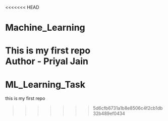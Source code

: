 <<<<<<< HEAD
# Machine_Learning
This is my first repo
<br>
Author - Priyal Jain
=======
# ML_Learning_Task
this is my first repo
>>>>>>> 5d6cfb6731a1b8e8506c4f2cb1db32b489ef0434
